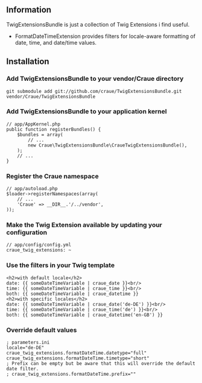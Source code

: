 ## Information

TwigExtensionsBundle is just a collection of Twig Extensions i find useful.

 - FormatDateTimeExtension provides filters for locale-aware formatting of date, time, and date/time values.

## Installation

### Add TwigExtensionsBundle to your vendor/Craue directory

	git submodule add git://github.com/craue/TwigExtensionsBundle.git vendor/Craue/TwigExtensionsBundle

### Add TwigExtensionsBundle to your application kernel

	// app/AppKernel.php
	public function registerBundles() {
		$bundles = array(
			// ...
			new Craue\TwigExtensionsBundle\CraueTwigExtensionsBundle(),
		);
		// ...
	}

### Register the Craue namespace

	// app/autoload.php
	$loader->registerNamespaces(array(
		// ...
		'Craue' => __DIR__.'/../vendor',
	));

### Make the Twig Extension available by updating your configuration

    // app/config/config.yml
    craue_twig_extensions: ~

### Use the filters in your Twig template

	<h2>with default locale</h2>
	date: {{ someDateTimeVariable | craue_date }}<br/>
	time: {{ someDateTimeVariable | craue_time }}<br/>
	both: {{ someDateTimeVariable | craue_datetime }}
	<h2>with specific locales</h2>
	date: {{ someDateTimeVariable | craue_date('de-DE') }}<br/>
	time: {{ someDateTimeVariable | craue_time('de') }}<br/>
	both: {{ someDateTimeVariable | craue_datetime('en-GB') }}

### Override default values

	; parameters.ini
	locale="de-DE"
	craue_twig_extensions.formatDateTime.datetype="full"
	craue_twig_extensions.formatDateTime.timetype="short"
	; Prefix can be empty but be aware that this will override the default date filter.
	; craue_twig_extensions.formatDateTime.prefix=""
